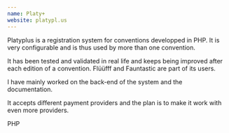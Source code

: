 ```yaml
---
name: Platy+
website: platypl.us
---
```

Platyplus is a registration system for conventions developped in PHP. It is very configurable and is thus used by more than one convention.

It has been tested and validated in real life and keeps being improved after each edition of a convention. Flüüfff and Fauntastic are part of its users.

I have mainly worked on the back-end of the system and the documentation.

It accepts different payment providers and the plan is to make it work with even more providers.

<span class="ui label blue">
  <i class="php icon"></i>
  PHP
</span>
